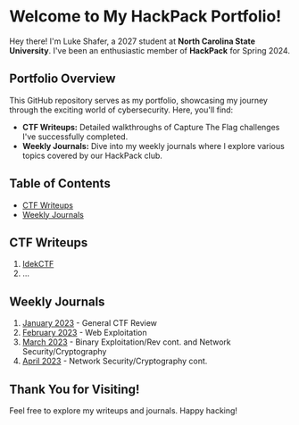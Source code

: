 # Welcome to My HackPack Portfolio!

Hey there! I'm Luke Shafer, a 2027 student at **North Carolina State University**. I've been an enthusiastic member of **HackPack** for Spring 2024.

## Portfolio Overview

This GitHub repository serves as my portfolio, showcasing my journey through the exciting world of cybersecurity. Here, you'll find:

- **CTF Writeups:** Detailed walkthroughs of Capture The Flag challenges I've successfully completed.
- **Weekly Journals:** Dive into my weekly journals where I explore various topics covered by our HackPack club.

## Table of Contents

- [CTF Writeups](#ctf-writeups)
- [Weekly Journals](#weekly-journals)

## CTF Writeups

1. [IdekCTF](#Writeups/idekctf)
2. ...

## Weekly Journals

1. [January 2023](Weekly%20Journal/Spring%202023/January) - General CTF Review
2. [February 2023](Weekly%20Journal/Spring%202023/February) - Web Exploitation 
3. [March 2023](Weekly%20Journal/Spring%202023/March) - Binary Exploitation/Rev cont. and Network Security/Cryptography
4. [April 2023](Weekly%20Journal/Spring%202023/April) - Network Security/Cryptography cont.


## Thank You for Visiting!

Feel free to explore my writeups and journals. Happy hacking!
